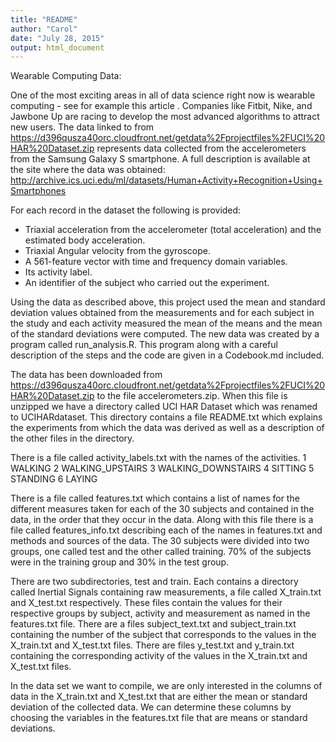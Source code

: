 ```yaml
---
title: "README"
author: "Carol"
date: "July 28, 2015"
output: html_document
---
```


Wearable Computing Data:

One of the most exciting areas in all of data science right now is wearable computing - see for example this article . Companies like Fitbit, Nike, and Jawbone Up are racing to develop the most advanced algorithms to attract new users. The data linked to from 
https://d396qusza40orc.cloudfront.net/getdata%2Fprojectfiles%2FUCI%20HAR%20Dataset.zip 
 represents data collected from the accelerometers from the Samsung Galaxy S smartphone. A full description is available at the site where the data was obtained: 
http://archive.ics.uci.edu/ml/datasets/Human+Activity+Recognition+Using+Smartphones 

For each record in the dataset the following is provided: 
- Triaxial acceleration from the accelerometer (total acceleration) and the estimated body acceleration. 
- Triaxial Angular velocity from the gyroscope. 
- A 561-feature vector with time and frequency domain variables. 
- Its activity label. 
- An identifier of the subject who carried out the experiment.


Using the data as described above, this project used the mean and standard deviation values obtained from the measurements and for each subject in the study and each activity measured the mean of the means and the mean of the standard deviations were computed. The new data was created by a program called run_analysis.R. This program along with a careful description of the steps and the code are given in a Codebook.md included.

The data has been downloaded from https://d396qusza40orc.cloudfront.net/getdata%2Fprojectfiles%2FUCI%20HAR%20Dataset.zip  to the file accelerometers.zip. When this file is unzipped we have a directory called UCI HAR Dataset which was renamed to  UCIHARdataset. This directory contains a file README.txt which explains the experiments from which the data was derived as well as a description of the other files in the directory.

There is a file called activity_labels.txt with the names of the activities.
1 WALKING
2 WALKING_UPSTAIRS
3 WALKING_DOWNSTAIRS
4 SITTING
5 STANDING
6 LAYING

There is a file called features.txt which contains a list of names for the different measures taken for each of the 30 subjects and contained in the data, in the order that they occur in the data. Along with this file there is a file called features_info.txt describing each of the names in features.txt and methods and sources of the data. The 30 subjects were divided into two groups, one called test and the other called training. 70% of the subjects were in the training group and 30% in the test group.

There are two subdirectories, test and train. Each contains a directory called Inertial Signals containing raw measurements, a file called X_train.txt and X_test.txt respectively. These files contain the values for their respective groups by subject, activity and measurement as named in the features.txt file. There are a files subject_text.txt and subject_train.txt containing the number of the subject that corresponds to the values in the X_train.txt and X_test.txt files. There are files y_test.txt and y_train.txt containing the corresponding activity of the values in the X_train.txt and X_test.txt files.

In the data set we want to compile, we are only interested in the columns of data in the X_train.txt and X_test.txt that are either the mean or standard deviation of the collected data. We can determine these columns by choosing the variables in the features.txt file that are means or standard deviations.








